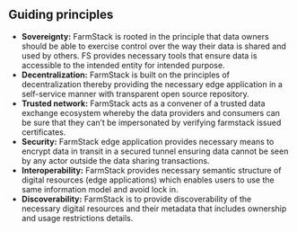 ## Guiding principles

- **Sovereignty:** FarmStack is rooted in the principle that data owners should be able to exercise control over the way their data is shared and used by others. FS provides necessary tools that ensure data is accessible to the intended entity for intended purpose.
- **Decentralization:** FarmStack is built on the principles of decentralization thereby providing the necessary edge application in a self-service manner with transparent open source repository.
- **Trusted network:** FarmStack acts as a convener of a trusted data exchange ecosystem whereby the data providers and consumers can be sure that they can’t be impersonated by verifying farmstack issued certificates.
- **Security:** FarmStack edge application provides necessary means to encrypt data in transit in a secured tunnel ensuring data cannot be seen by any actor outside the data sharing transactions.
- **Interoperability:** FarmStack provides necessary semantic structure of digital resources (edge applications) which enables users to use the same information model and avoid lock in.
- **Discoverability:** FarmStack is to provide discoverability of the necessary digital resources and their metadata that includes ownership and usage restrictions details.
